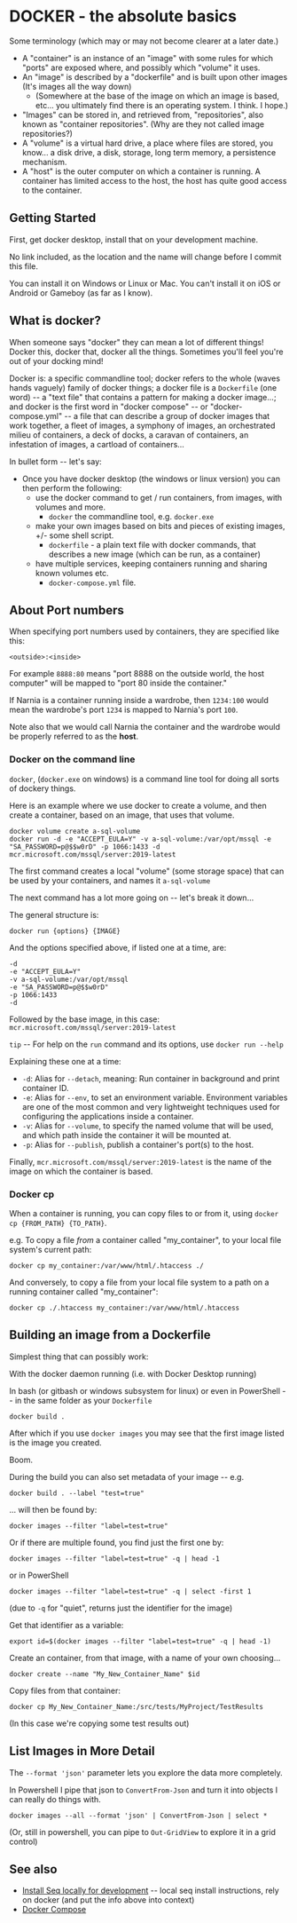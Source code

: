 # DOCKER - the absolute basics

Some terminology (which may or may not become clearer at a later date.)

- A "container" is an instance of an "image" with some rules for which "ports" are exposed where, and possibly which "volume" it uses.
- An "image" is described by a "dockerfile" and is built upon other images (It's images all the way down)
	- (Somewhere at the base of the image on which an image is based, etc... you ultimately find there is an operating system. I think. I hope.)
- "Images" can be stored in, and retrieved from, "repositories", also known as "container repositories". (Why are they not called image repositories?)
- A "volume" is a virtual hard drive, a place where files are stored, you know... a disk drive, a disk, storage, long term memory, a persistence mechanism.
- A "host" is the outer computer on which a container is running. A container has limited access to the host, the host has quite good access to the container.

## Getting Started

First, get docker desktop, install that on your development machine.

No link included, as the location and the name will change before I commit this file.

You can install it on Windows or Linux or Mac. You can't install it on iOS or Android or Gameboy (as far as I know).

## What is docker?

When someone says "docker" they can mean a lot of different things! Docker this, docker that, docker all the things. Sometimes you'll feel you're out of your docking mind!

Docker is: a specific commandline tool; docker refers to the whole (waves hands vaguely) family of docker things; a docker file is a `Dockerfile` (one word) -- a "text file" that contains a pattern for making a docker image...; and docker is the first word in "docker compose" -- or "docker-compose.yml" -- a file that can describe a group of docker images that work together, a fleet of images, a symphony of images, an orchestrated milieu of containers, a deck of docks, a caravan of containers, an infestation of images, a cartload of containers...

In bullet form -- let's say:

- Once you have docker desktop (the windows or linux version) you can then perform the following:
  - use the docker command to get / run containers, from images, with volumes and more.
    - `docker` the commandline tool, e.g. `docker.exe`
  - make your own images based on bits and pieces of existing images, +/- some shell script.
    - `dockerfile` - a plain text file with docker commands, that describes a new image (which can be run, as a container)
  - have multiple services, keeping containers running and sharing known volumes etc.
    - `docker-compose.yml` file.

## About Port numbers

When specifying port numbers used by containers, they are specified like this:

	<outside>:<inside>

For example `8888:80` means "port 8888 on the outside world, the host computer" will be mapped to "port 80 inside the container."

If Narnia is a container running inside a wardrobe, then `1234:100` would mean the wardrobe's port `1234` is mapped to Narnia's port `100`.

Note also that we would call Narnia the container and the wardrobe would be properly referred to as the **host**.

### Docker on the command line

`docker`, (`docker.exe` on windows) is a command line tool for doing all sorts of dockery things.

Here is an example where we use docker to create a volume, and then create a container, based on an image, that uses that volume.

	docker volume create a-sql-volume
	docker run -d -e "ACCEPT_EULA=Y" -v a-sql-volume:/var/opt/mssql -e "SA_PASSWORD=p@$$w0rD" -p 1066:1433 -d mcr.microsoft.com/mssql/server:2019-latest

The first command creates a local "volume" (some storage space) that can be used by your containers, and names it `a-sql-volume`

The next command has a lot more going on -- let's break it down...

The general structure is:

	docker run {options} {IMAGE}

And the options specified above, if listed one at a time, are:

	-d
	-e "ACCEPT_EULA=Y"
	-v a-sql-volume:/var/opt/mssql
	-e "SA_PASSWORD=p@$$w0rD"
	-p 1066:1433
	-d

Followed by the base image, in this case: `mcr.microsoft.com/mssql/server:2019-latest`

`tip` -- For help on the `run` command and its options, use `docker run --help`

Explaining these one at a time:

- `-d`: Alias for `--detach`, meaning: Run container in background and print container ID.
- `-e`: Alias for `--env`, to set an environment variable. Environment variables are one of the most common and very lightweight techniques used for configuring the applications inside a container.
- `-v`: Alias for `--volume`, to specify the named volume that will be used, and which path inside the container it will be mounted at.
- `-p`: Alias for `--publish`, publish a container's port(s) to the host.

Finally, `mcr.microsoft.com/mssql/server:2019-latest` is the name of the image on which the container is based.

### Docker cp

When a container is running, you can copy files to or from it, using `docker cp {FROM_PATH} {TO_PATH}`.

e.g. To copy a file *from* a container called "my_container", to your local file system's current path:

	docker cp my_container:/var/www/html/.htaccess ./

And conversely, to copy a file from your local file system to a path on a running container called "my_container":

	docker cp ./.htaccess my_container:/var/www/html/.htaccess

## Building an image from a Dockerfile

Simplest thing that can possibly work:

With the docker daemon running (i.e. with Docker Desktop running)

In bash (or gitbash or windows subsystem for linux) or even in PowerShell -- in the same folder as your `Dockerfile`

	docker build .

After which if you use `docker images` you may see that the first image listed is the image you created.

Boom.


During the build you can also set metadata of your image -- e.g.


	docker build . --label "test=true"

... will then be found by:

	docker images --filter "label=test=true"

Or if there are multiple found, you find just the first one by:

	docker images --filter "label=test=true" -q | head -1

or in PowerShell

	docker images --filter "label=test=true" -q | select -first 1

(due to `-q` for "quiet", returns just the identifier for the image)

Get that identifier as a variable:

	export id=$(docker images --filter "label=test=true" -q | head -1)

Create an container, from that image, with a name of your own choosing...

	docker create --name "My_New_Container_Name" $id

Copy files from that container:

	docker cp My_New_Container_Name:/src/tests/MyProject/TestResults

(In this case we're copying some test results out)


## List Images in More Detail 

The `--format 'json'` parameter lets you explore the data more completely.

In Powershell I pipe that json to `ConvertFrom-Json` and turn it into objects I can really do things with.

	docker images --all --format 'json' | ConvertFrom-Json | select *
  
(Or, still in powershell, you can pipe to `Out-GridView` to explore it in a grid control)


## See also

- [Install Seq locally for development](../serilog/install_seq_locally_for_development.md) -- local seq install instructions, rely on docker (and put the info above into context)
- [Docker Compose](../docker/docker-compose)